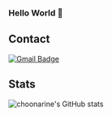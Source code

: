### Hello World 👋

## Contact
  
[![Gmail Badge](https://img.shields.io/badge/Gmail-D14836?style=for-the-badge&logo=gmail&logoColor=white&link=mailto:choonarine@gmail.com)](mailto:choonarine@gmail.com)

## Stats
  
![choonarine's GitHub stats](https://github-readme-stats.vercel.app/api?username=choonarine&show_icons=true)

